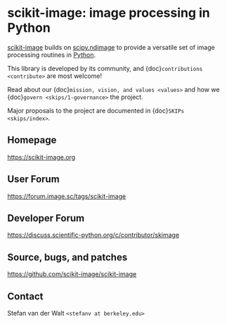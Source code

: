 scikit-image: image processing in Python
========================================

[scikit-image](https://scikit-image.org) builds on
[scipy.ndimage](https://docs.scipy.org/doc/scipy/reference/ndimage.html) to
provide a versatile set of image processing routines in
[Python](https://www.python.org).

This library is developed by its community, and
{doc}`contributions <contribute>` are most welcome!

Read about our {doc}`mission, vision, and values <values>` and how we
{doc}`govern <skips/1-governance>` the project.

Major proposals to the project are documented in {doc}`SKIPs <skips/index>`.

Homepage
--------
<https://scikit-image.org>

User Forum
----------
<https://forum.image.sc/tags/scikit-image>

Developer Forum
---------------
<https://discuss.scientific-python.org/c/contributor/skimage>

Source, bugs, and patches
-------------------------
<https://github.com/scikit-image/scikit-image>

Contact
-------
Stefan van der Walt `<stefanv at berkeley.edu>`
